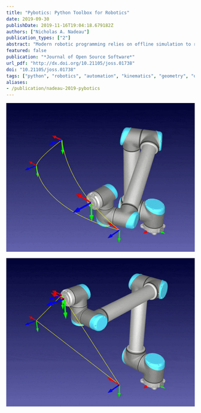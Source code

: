 ```yaml
---
title: "Pybotics: Python Toolbox for Robotics"
date: 2019-09-30
publishDate: 2019-11-16T19:04:18.679182Z
authors: ["Nicholas A. Nadeau"]
publication_types: ["2"]
abstract: "Modern robotic programming relies on offline simulation to reduce process downtime. In a virtual environment, application specialists can program, visualize, and test their robotic application before deploying it to the real production environment. This offline process saves both time and costs while increasing the safety and efficacy of the robotic application. `Pybotics` is an open-source Python toolbox for robot kinematics and calibration. It was designed to provide a simple, clear, and concise interface to quickly simulate and evaluate common robot concepts, such as kinematics, dynamics, trajectory generations, and calibration."
featured: false
publication: "*Journal of Open Source Software*"
url_pdf: "http://dx.doi.org/10.21105/joss.01738"
doi: "10.21105/joss.01738"
tags: ["python", "robotics", "automation", "kinematics", "geometry", "optimization","application", "automation", "cartesian", "concepts", "dynamics", "efficacy", "environment", "generations", "geometry", "interface", "joint", "kinematics", "modern", "", "", "open", "optimization", "process", "production", "pybotics", "python", "robotics", "safety", "simulation", "software", "specialists", "toolbox", "trajectory", "ur10"]
aliases:
- /publication/nadeau-2019-pybotics
---
```


![UR10 Joint Motion](ur10_joint.gif)

![UR10 Cartesian Motion](ur10_linear.gif)
